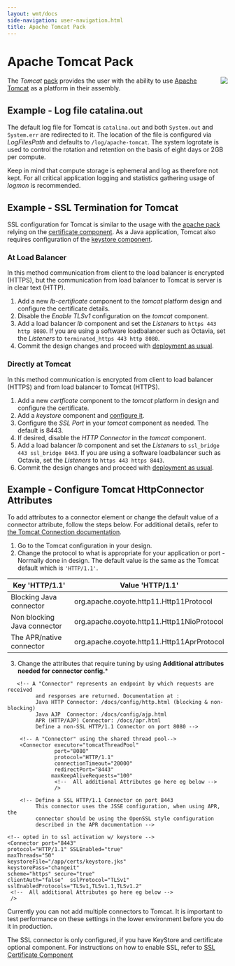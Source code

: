 ```yaml
---
layout: wmt/docs
side-navigation: user-navigation.html
title: Apache Tomcat Pack
---
```


# Apache Tomcat Pack

<img src="/assets/img/logos/integrations/tomcat.png" align="right"/>

The _Tomcat_ [pack](./packs.html) provides the user with the ability to use
[Apache Tomcat](http://tomcat.apache.org/) as a platform in their assembly.


## Example -  Log file catalina.out

The default log file for Tomcat is `catalina.out` and both `System.out` and
`System.err` are redirected to it. The location of the file is configured via
_LogFilesPath_ and defaults to `/log/apache-tomcat`. The system logrotate is
used to control the rotation and retention on the basis of eight days or 2GB per
compute.

Keep in mind that compute storage is ephemeral and log as therefore not
kept. For all critical application logging and statistics gathering usage of
_logmon_ is recommended.

## Example - SSL Termination for Tomcat

SSL configuration for Tomcat is similar to the usage with the
[apache pack](./apache-http-server-pack.html) relying on the
[certificate component](./certificate-component.html). As a Java
application, Tomcat also requires configuration of the
[keystore component](./keystore-component.html).

### At Load Balancer

In this method communication from client to the load balancer is encrypted
(HTTPS), but the communication from load balancer to Tomcat is server is in
clear text (HTTP).

1. Add a new _lb-certificate_ component to the _tomcat_ platform design and
   configure the certificate details.
2. Disable the _Enable TLSv1_ configuration on the _tomcat_ component.
3. Add a load balancer _lb_ component and set the _Listeners_ to `https 443 http
   8080`.  If you are using a software loadbalancer such as Octavia, set the _Listeners_
   to `terminated_https 443 http 8080`.
4. Commit the design changes and proceed with
   [deployment as usual](./components.html).

### Directly at Tomcat

In this method communication is encrypted from client to load balancer (HTTPS)
and from load balancer to Tomcat (HTTPS).

1. Add a new _certficate_ component to the _tomcat_ platform in design and
   configure the certificate.
2. Add a _keystore_ component and [configure it](./keystore-component.html).
3. Configure the _SSL Port_ in your _tomcat_ component as needed. The default is
   8443.
4. If desired, disable the _HTTP Connector_ in the _tomcat_ component.
5. Add a load balancer _lb_ component and set the _Listeners_ to `ssl_bridge 443
   ssl_bridge 8443`.  If you are using a software loadbalancer such as Octavia,
   set the _Listeners_ to `https 443 https 8443`.
6. Commit the design changes and proceed with
   [deployment as usual](./components.html).

## Example - Configure Tomcat HttpConnector Attributes

To add attributes to a connector element or change the default value of a
connector attribute, follow the steps below.  For additional details, refer to
[the Tomcat Connection documentation](http://tomcat.apache.org/tomcat-8.0-doc/config/http.html).

1. Go to the Tomcat configuration in your design.
2. Change the protocol to what is appropriate for your application or port -
   Normally done in design. The default value is the same as the Tomcat default
   which is `'HTTP/1.1'`.

|Key 'HTTP/1.1'                 | Value 'HTTP/1.1'                            |
|-------------------------------|---------------------------------------------|
|Blocking Java connector        |   org.apache.coyote.http11.Http11Protocol   |
|Non blocking Java connector    |   org.apache.coyote.http11.Http11NioProtocol|
|The APR/native connector       |   org.apache.coyote.http11.Http11AprProtocol|

3. Change the attributes that require tuning by using **Additional attributes
   needed for connector config.***

```
   <!-- A "Connector" represents an endpoint by which requests are received
         and responses are returned. Documentation at :
         Java HTTP Connector: /docs/config/http.html (blocking & non-blocking)
         Java AJP  Connector: /docs/config/ajp.html
         APR (HTTP/AJP) Connector: /docs/apr.html
         Define a non-SSL HTTP/1.1 Connector on port 8080 -->

    <!-- A "Connector" using the shared thread pool-->
    <Connector executor="tomcatThreadPool"
               port="8080"
               protocol="HTTP/1.1"
               connectionTimeout="20000"
               redirectPort="8443"
              maxKeepAliveRequests="100"
               <!--  All additional Attributes go here eg below -->
               />

    <!-- Define a SSL HTTP/1.1 Connector on port 8443
         This connector uses the JSSE configuration, when using APR, the
         connector should be using the OpenSSL style configuration
         described in the APR documentation -->

<!-- opted in to ssl activation w/ keystore -->
<Connector port="8443"
protocol="HTTP/1.1" SSLEnabled="true"
maxThreads="50"
keystoreFile="/app/certs/keystore.jks"
keystorePass="changeit"
scheme="https" secure="true"
clientAuth="false"  sslProtocol="TLSv1" sslEnabledProtocols="TLSv1,TLSv1.1,TLSv1.2"
 <!--  All additional Attributes go here eg below -->
 />
```

Currently you can not add multiple connectors to Tomcat. It is important to test
performance on these settings in the lower environment before you do it in
production.

The SSL connector is only configured, if you have KeyStore and certificate
optional component. For instructions on how to enable SSL, refer to <a
href="/user/design/certificate-component.html">SSL Certificate Component</a>
